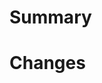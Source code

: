 # Summary

<!-- Please give a short summary of the changes and mention any issues that this PR closes. -->

# Changes

<!-- Itemise the changes here. -->
